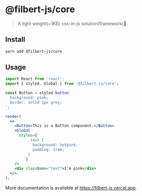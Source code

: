 # @filbert-js/core

> A light weight(~1KB) css-in-js solution(framework)🎨.

## Install

```bash
yarn add @filbert-js/core
```

## Usage

```jsx
import React from 'react';
import { styled, Global } from '@filbert-js/core';

const Button = styled.button`
  background: pink;
  border: solid 1px grey;
`;

render(
  <>
    <Button>This is a Button component.</Button>
    <Global
      styles={`
          .text {
            background: hotpink;
            padding: 1rem;
          }
        `}
    />
    <div className="text">I'm pink</div>
  </>,
);
```

More documentation is available at https://filbert-js.vercel.app.

